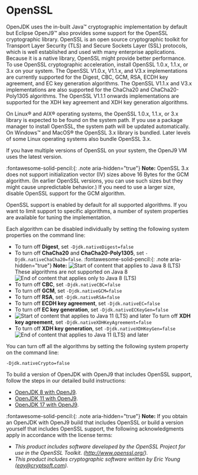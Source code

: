 <!--
* Copyright (c) 2017, 2023 IBM Corp. and others
*
* This program and the accompanying materials are made
* available under the terms of the Eclipse Public License 2.0
* which accompanies this distribution and is available at
* https://www.eclipse.org/legal/epl-2.0/ or the Apache
* License, Version 2.0 which accompanies this distribution and
* is available at https://www.apache.org/licenses/LICENSE-2.0.
*
* This Source Code may also be made available under the
* following Secondary Licenses when the conditions for such
* availability set forth in the Eclipse Public License, v. 2.0
* are satisfied: GNU General Public License, version 2 with
* the GNU Classpath Exception [1] and GNU General Public
* License, version 2 with the OpenJDK Assembly Exception [2].
*
* [1] https://www.gnu.org/software/classpath/license.html
* [2] https://openjdk.org/legal/assembly-exception.html
*
* SPDX-License-Identifier: EPL-2.0 OR Apache-2.0 OR GPL-2.0-only WITH Classpath-exception-2.0 OR GPL-2.0-only WITH OpenJDK-assembly-exception-1.0
-->

# OpenSSL

OpenJDK uses the in-built Java&trade; cryptographic implementation by default but Eclipse OpenJ9&trade; also provides some support for the OpenSSL cryptographic library. OpenSSL is an open source cryptographic toolkit for Transport Layer Security (TLS) and Secure Sockets Layer (SSL) protocols, which is well established and used with many enterprise applications. Because it is a native library, OpenSSL might provide better performance. To use OpenSSL cryptographic acceleration, install OpenSSL 1.0.x, 1.1.x, or 3.x on your system. The OpenSSL V1.0.x, V1.1.x, and V3.x implementations are currently supported for the Digest, CBC, GCM, RSA, ECDH key agreement, and EC key generation algorithms. The OpenSSL V1.1.x and V3.x implementations are also supported for the ChaCha20 and ChaCha20-Poly1305 algorithms. The OpenSSL V1.1.1 onwards implementations are supported for the XDH key agreement and XDH key generation algorithms.

On Linux&reg; and AIX&reg; operating systems, the OpenSSL 1.0.x, 1.1.x, or 3.x library is expected to be found on the system path. If you use a package manager to install OpenSSL, the system path will be updated automatically. On Windows&trade; and MacOS&reg; the OpenSSL 3.x library is bundled. Later levels of some Linux operating systems also bundle OpenSSL 3.x.

If you have multiple versions of OpenSSL on your system, the OpenJ9 VM uses the latest version.

:fontawesome-solid-pencil:{: .note aria-hidden="true"} **Note:** OpenSSL 3.x does not support initialization vector (IV) sizes above 16 Bytes for the GCM algorithm. (In earlier OpenSSL versions, you can use such sizes but they might cause unpredictable behavior.) If you need to use a larger size, disable OpenSSL support for the GCM algorithm.

OpenSSL support is enabled by default for all supported algorithms. If you want to limit support to specific algorithms, a number of system properties are available for tuning the implementation.

Each algorithm can be disabled individually by setting the following system properties on the command line:


- To turn off **Digest**, set `-Djdk.nativeDigest=false`
- To turn off **ChaCha20** and **ChaCha20-Poly1305**, set `-Djdk.nativeChaCha20=false`. :fontawesome-solid-pencil:{: .note aria-hidden="true"} **Note:** ![Start of content that applies to Java 8 (LTS)](cr/java8.png) These algorithms are not supported on Java 8 ![End of content that applies only to Java 8 (LTS)](cr/java_close_lts.png)
- To turn off **CBC**, set `-Djdk.nativeCBC=false`
- To turn off **GCM**, set `-Djdk.nativeGCM=false`
- To turn off **RSA**, set `-Djdk.nativeRSA=false`
- To turn off **ECDH key agreement**, set `-Djdk.nativeEC=false`
- To turn off **EC key generation**, set `-Djdk.nativeECKeyGen=false`
- ![Start of content that applies to Java 11 (LTS) and later](cr/java11plus.png) To turn off **XDH key agreement**, set `-Djdk.nativeXDHKeyAgreement=false`
- To turn off **XDH key generation**, set `-Djdk.nativeXDHKeyGen=false` ![End of content that applies to Java 11 (LTS) and later](cr/java_close_lts.png)

You can turn off all the algorithms by setting the following system property on the command line:

```
-Djdk.nativeCrypto=false
```

To build a version of OpenJDK with OpenJ9 that includes OpenSSL support, follow the steps in our detailed build instructions:

- [OpenJDK 8 with OpenJ9](https://github.com/eclipse-openj9/openj9/blob/master/doc/build-instructions/Build_Instructions_V8.md).
- [OpenJDK 11 with OpenJ9](https://github.com/eclipse-openj9/openj9/blob/master/doc/build-instructions/Build_Instructions_V11.md).
- [OpenJDK 17 with OpenJ9](https://github.com/eclipse-openj9/openj9/blob/master/doc/build-instructions/Build_Instructions_V17.md).

:fontawesome-solid-pencil:{: .note aria-hidden="true"} **Note:** If you obtain an OpenJDK with OpenJ9 build that includes OpenSSL or build a version yourself that includes OpenSSL support, the following acknowledgments apply in accordance with the license terms:

- *This product includes software developed by the OpenSSL Project for use in the OpenSSL Toolkit. (http://www.openssl.org/).*
- *This product includes cryptographic software written by Eric Young (eay@cryptsoft.com).*


<!-- ==== END OF TOPIC ==== openssl.md ==== -->
